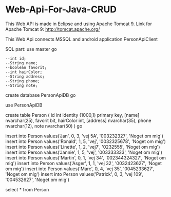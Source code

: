 # Web-Api-For-Java-CRUD

This Web API is made in Eclipse and using Apache Tomcat 9. Link for Apache Tomcat 9: http://tomcat.apache.org/

This Web Api connects MSSQL and android application PersonApiClient

SQL part:
use master
go

	--int id;
	--String name;
	--boolean favorit;	
	--int hairColor;		
	--String address;
	--String phone;
	--String note;


create database PersonApiDB
go

use PersonApiDB

create table Person
(
	id int identity (1000,1) primary key,
	[name] nvarchar(25),
	favorit bit,
	hairColor int,
	[address] nvarchar(35),
	phone nvarchar(12),
	note nvarchar(50)
)
go


insert into Person values('Jan', 0, 3, 'vej 5A', '003232327', 'Noget om mig')
insert into Person values('Ronald', 1, 5, 'vej', '0032325678', 'Noget om mig')
insert into Person values('Linette', 1, 2, 'vej7', '0232555', 'Noget om mig')
insert into Person values('Jannie', 1, 5, 'vej', '003333333', 'Noget om mig')
insert into Person values('Martin', 0, 1, 'vej 34', '002344324327', 'Noget om mig')
insert into Person values('Asger', 1, 1, 'vej 32', '0032423627', 'Noget om mig')
insert into Person values('Marc', 0, 4, 'vej 35', '0045233627', 'Noget om mig')
insert into Person values('Patrick', 0, 3, 'vej 109', '004532627', 'Noget om mig')

select * from Person
